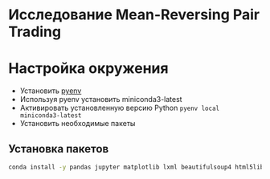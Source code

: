 # Исследование Mean-Reversing Pair Trading

# Настройка окружения
- Установить [pyenv](https://github.com/pyenv/pyenv)
- Используя pyenv установить miniconda3-latest
- Активировать установленную версию Python `pyenv local miniconda3-latest`
- Установить необходимые пакеты

## Установка пакетов
```bash
conda install -y pandas jupyter matplotlib lxml beautifulsoup4 html5lib openpyxl requests sqlalchemy seaborn scipy statsmodels patsy scikit-learn pyarrow pytables numba yfinance xlrd backtrader pyfolio
```

